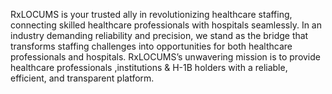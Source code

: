 RxLOCUMS is your trusted ally in revolutionizing healthcare staffing, connecting skilled healthcare professionals with hospitals seamlessly. In an industry demanding reliability and precision, we stand as the bridge that transforms staffing challenges into opportunities for both healthcare professionals and hospitals. RxLOCUMS’s unwavering mission is to provide healthcare professionals ,institutions & H-1B holders with a reliable, efficient, and transparent platform. 

